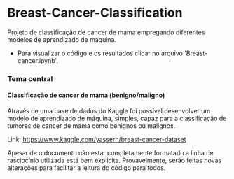 # Breast-Cancer-Classification
 Projeto de classificação de cancer de mama empregando diferentes modelos de aprendizado de máquina.
- Para visualizar o código e os resultados clicar no arquivo 'Breast-cancer.ipynb'.

### Tema central
#### Classificação de cancer de mama (benigno/maligno)
Através de uma base de dados do Kaggle foi possível desenvolver um modelo de aprendizado de máquina, simples, capaz para a classificação de tumores de cancer de mama como benignos ou malignos.

Link: https://www.kaggle.com/yasserh/breast-cancer-dataset

Apesar de o documento não estar completamente formatado a linha de rasciocínio utilizada está bem explicita.
Provavelmente, serão feitas novas alterações para facilitar a leitura do código para todos.
